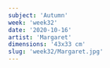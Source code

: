 ```yaml
---
subject: 'Autumn'
week: 'week32'
date: '2020-10-16'
artist: 'Margaret'
dimensions: '43x33 cm'
slug: 'week32/Margaret.jpg'
---
```

